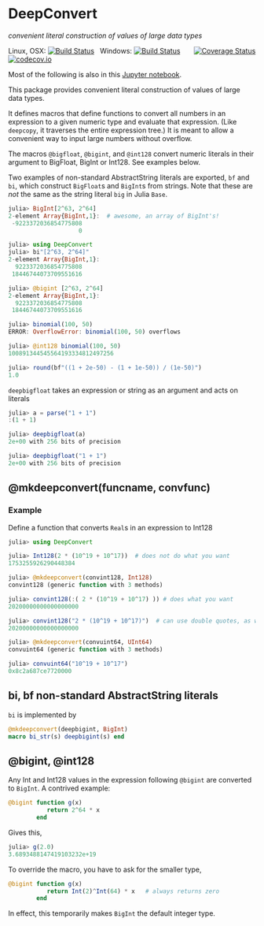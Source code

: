 # DeepConvert

*convenient literal construction of values of large data types*

<!-- [![](https://img.shields.io/badge/docs-latest-blue.svg)](https://jlapeyre.github.io/DeepConvert.jl/latest) -->
Linux, OSX: [![Build Status](https://travis-ci.org/jlapeyre/DeepConvert.jl.svg?branch=master)](https://travis-ci.org/jlapeyre/DeepConvert.jl)
&nbsp;
Windows: [![Build Status](https://ci.appveyor.com/api/projects/status/github/jlapeyre/DeepConvert.jl?branch=master&svg=true)](https://ci.appveyor.com/project/jlapeyre/deepconvert-jl)
&nbsp; &nbsp; &nbsp;
[![Coverage Status](https://coveralls.io/repos/jlapeyre/DeepConvert.jl/badge.svg?branch=master&service=github)](https://coveralls.io/github/jlapeyre/DeepConvert.jl?branch=master)
[![codecov.io](http://codecov.io/github/jlapeyre/DeepConvert.jl/coverage.svg?branch=master)](http://codecov.io/github/jlapeyre/DeepConvert.jl?branch=master)

Most of the following is also in this [Jupyter notebook](https://github.com/jlapeyre/DeepConvert.jl/blob/master/Notebooks/DeepConvert.ipynb).

This package provides convenient literal construction of values of
large data types.

It defines macros that define functions to convert all
numbers in an expression to a given numeric type and evaluate that
expression. (Like `deepcopy`, it traverses the entire expression tree.)
It is meant to allow a convenient way to input large
numbers without overflow.

The macros `@bigfloat`, `@bigint`, and `@int128` convert numeric literals
in their argument to BigFloat, BigInt or Int128. See examples below.

Two examples of non-standard AbstractString literals are exported,
`bf` and `bi`, which construct `BigFloat`s and
`BigInt`s from strings. Note that these are *not* the same as the string
literal `big` in Julia `Base`.

```julia
julia> BigInt[2^63, 2^64]
2-element Array{BigInt,1}:  # awesome, an array of BigInt's!
 -9223372036854775808
                    0

julia> using DeepConvert
julia> bi"[2^63, 2^64]"
2-element Array{BigInt,1}:
  9223372036854775808
 18446744073709551616

julia> @bigint [2^63, 2^64]
2-element Array{BigInt,1}:
  9223372036854775808
 18446744073709551616
```

```julia
julia> binomial(100, 50)
ERROR: OverflowError: binomial(100, 50) overflows

julia> @int128 binomial(100, 50)
100891344545564193334812497256
```

```julia
julia> round(bf"((1 + 2e-50) - (1 + 1e-50)) / (1e-50)")
1.0
```

`deepbigfloat` takes an expression or string as an argument and acts on literals

```julia
julia> a = parse("1 + 1")
:(1 + 1)

julia> deepbigfloat(a)
2e+00 with 256 bits of precision

julia> deepbigfloat("1 + 1")
2e+00 with 256 bits of precision
```

## @mkdeepconvert(funcname, convfunc)

### Example

Define a function that converts `Real`s in an expression
to Int128

```julia
julia> using DeepConvert

julia> Int128(2 * (10^19 + 10^17))  # does not do what you want
1753255926290448384

julia> @mkdeepconvert(convint128, Int128)
convint128 (generic function with 3 methods)

julia> convint128(:( 2 * (10^19 + 10^17) )) # does what you want
20200000000000000000

julia> convint128("2 * (10^19 + 10^17)")  # can use double quotes, as well
20200000000000000000

julia> @mkdeepconvert(convuint64, UInt64)
convuint64 (generic function with 3 methods)

julia> convuint64("10^19 + 10^17")
0x8c2a687ce7720000
```

## bi, bf non-standard AbstractString literals

`bi` is implemented by

```julia
@mkdeepconvert(deepbigint, BigInt)
macro bi_str(s) deepbigint(s) end
```

## @bigint, @int128

Any Int and Int128 values in the expression following `@bigint` are converted to `BigInt`. A contrived
example:

```julia
@bigint function g(x)
           return 2^64 * x
        end
```
Gives this,

```julia
julia> g(2.0)
3.6893488147419103232e+19
```

To override the macro, you have to ask for the smaller type,
```julia
@bigint function g(x)
           return Int(2)^Int(64) * x   # always returns zero
        end
```

In effect, this temporarily makes `BigInt` the default integer type.
<!--  LocalWords:  DeepConvert AbstractString BigFloat BigInt julia
 -->
<!--  LocalWords:  BigInt's mkdeepconvert funcname convfunc convint
 -->
<!--  LocalWords:  convuint uint ce conv resa typeof resb deepbigint
 -->
<!--  LocalWords:  str deepcopy bigint deepbigfloat
 -->
